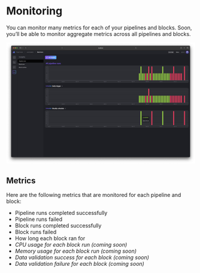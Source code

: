 # Monitoring

You can monitor many metrics for each of your pipelines and blocks.
Soon, you’ll be able to monitor aggregate metrics across all pipelines and blocks.

<img
  alt="Monitoring"
  src="https://github.com/mage-ai/assets/blob/main/monitoring.jpg?raw=true"
/>

## Metrics

Here are the following metrics that are monitored for each pipeline and block:

- Pipeline runs completed successfully
- Pipeline runs failed
- Block runs completed successfully
- Block runs failed
- How long each block ran for
- *CPU usage for each block run (coming soon)*
- *Memory usage for each block run (coming soon)*
- *Data validation success for each block (coming soon)*
- *Data validation failure for each block (coming soon)*
